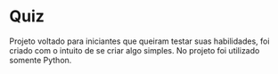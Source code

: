
# Quiz
Projeto voltado para iniciantes que queiram testar suas habilidades, foi criado com o intuito de se criar algo simples. No projeto foi utilizado somente Python.
